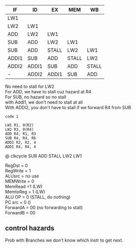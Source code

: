 | IF    | ID    | EX    | MEM   | WB    |
| ----- | ----- | ----- | ----- | ----- |
| LW1   |       |       |       |       |
| LW2   | LW1   |       |       |       |
| ADD   | LW2   | LW1   |       |       |
| SUB   | ADD   | LW2   | LW1   |       |
| SUB   | ADD   | STALL | LW2   | LW1   |
| ADDI1 | SUB   | ADD   | STALL | LW2   |
| ADDI2 | ADDI1 | SUB   | ADD   | STALL |
| -     | ADDI2 | ADDI1 | SUB   | ADD   |

No need to stall for LW2  
For ADD, we have to stall cuz hazard at R4  
For SUB, no hazard so no stall  
with AddI1, we don't need to stall at all  
With ADDI2, you don't have to stall if we forward R4 from SUB  

```
code 1

LW1 R1, 0(R2)
LW2 R3, 0(R4)
ADD R4, R1, R3
SUB R4, R4, R6
ADDI R2, R2, 4
ADDI R4, R4, 4
```
@ clkcycle SUB ADD STALL LW2 LW1

RegDst = 0  
RegWrite = 1  
ALUsrc = no use  
MEMWrite = 0  
MemRead =1 (LW)  
MemtoReg = 1 (LW)  
ALU OP = 0 (STALL, do nothing)  
PC src = 0 ()  
ForwardA = 00 (no forwarding to stall)  
ForwardB = 00  

## control hazards
Prob with Branches
we don't know which instr to get next. 
